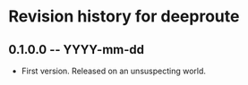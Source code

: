 # Revision history for deeproute

## 0.1.0.0 -- YYYY-mm-dd

* First version. Released on an unsuspecting world.
